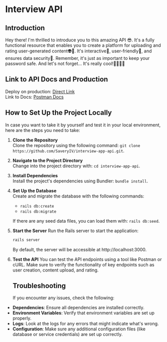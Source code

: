 # Interview API

## Introduction
Hey there! I'm thrilled to introduce you to this amazing API 😎. It's a fully functional resource that enables you to create a platform for uploading and rating user-generated content👽👀. It's interactive🎯, user-friendly🙌, and ensures data security🔑. Remember, it's just as important to keep your password safe. And let's not forget... It's really cool!🏄‍♂️🏄‍♂️

## Link to API Docs and Production
  Deploy on production: [Direct Link](https://interview-app-api.onrender.com) <br>
  Link to Docs: [Postman Docs](https://documenter.getpostman.com/view/29041377/2sA3s3Gqy9)

## How to Set Up the Project Locally

In case you want to take it by yourself and test it in your local environment, here are the steps you need to take:

1. **Clone the Repository**  
   Clone the repository using the following command: `git clone https://github.com/SaveryIV/interview-app-api.git`.

2. **Navigate to the Project Directory**  
   Change into the project directory with: `cd interview-app-api`.

3. **Install Dependencies**  
   Install the project's dependencies using Bundler: `bundle install`.

4. **Set Up the Database**  
   Create and migrate the database with the following commands:
   - `rails db:create`
   - `rails db:migrate`

   If there are any seed data files, you can load them with: `rails db:seed`.

5. **Start the Server**
   Run the Rails server to start the application:
   ```bash
   rails server
   ```
   By default, the server will be accessible at http://localhost:3000.

6. **Test the API**
   You can test the API endpoints using a tool like Postman or cURL. Make sure to verify the functionality of key endpoints such as user creation, content upload, and rating.

   ## Troubleshooting

    If you encounter any issues, check the following:

- **Dependencies**: Ensure all dependencies are installed correctly.
- **Environment Variables**: Verify that environment variables are set up properly.
- **Logs**: Look at the logs for any errors that might indicate what's wrong.
- **Configuration**: Make sure any additional configuration files (like database or service credentials) are set up correctly.
